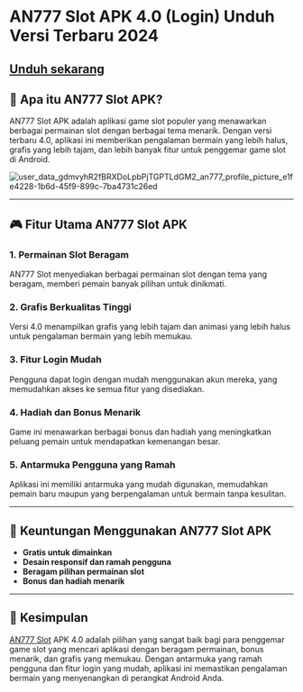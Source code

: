 # **AN777 Slot APK 4.0 (Login) Unduh Versi Terbaru 2024**

## [Unduh sekarang](https://spoo.me/oVyccg)

## 🎰 Apa itu AN777 Slot APK?  
AN777 Slot APK adalah aplikasi game slot populer yang menawarkan berbagai permainan slot dengan berbagai tema menarik. Dengan versi terbaru 4.0, aplikasi ini memberikan pengalaman bermain yang lebih halus, grafis yang lebih tajam, dan lebih banyak fitur untuk penggemar game slot di Android.

![user_data_gdmvyhR2fBRXDoLpbPjTGPTLdGM2_an777_profile_picture_e1fe4228-1b6d-45f9-899c-7ba4731c26ed](https://github.com/user-attachments/assets/326fe957-1dc8-4397-ada0-3fd804e098cc)

---

## 🎮 Fitur Utama AN777 Slot APK

### 1. **Permainan Slot Beragam**  
AN777 Slot menyediakan berbagai permainan slot dengan tema yang beragam, memberi pemain banyak pilihan untuk dinikmati.

### 2. **Grafis Berkualitas Tinggi**  
Versi 4.0 menampilkan grafis yang lebih tajam dan animasi yang lebih halus untuk pengalaman bermain yang lebih memukau.

### 3. **Fitur Login Mudah**  
Pengguna dapat login dengan mudah menggunakan akun mereka, yang memudahkan akses ke semua fitur yang disediakan.

### 4. **Hadiah dan Bonus Menarik**  
Game ini menawarkan berbagai bonus dan hadiah yang meningkatkan peluang pemain untuk mendapatkan kemenangan besar.

### 5. **Antarmuka Pengguna yang Ramah**  
Aplikasi ini memiliki antarmuka yang mudah digunakan, memudahkan pemain baru maupun yang berpengalaman untuk bermain tanpa kesulitan.

---

## 🌟 Keuntungan Menggunakan AN777 Slot APK  
- **Gratis untuk dimainkan**  
- **Desain responsif dan ramah pengguna**  
- **Beragam pilihan permainan slot**  
- **Bonus dan hadiah menarik**

---

## 📌 Kesimpulan  
[AN777 Slot](https://github.com/AN777-Slot-APK-4-0) APK 4.0 adalah pilihan yang sangat baik bagi para penggemar game slot yang mencari aplikasi dengan beragam permainan, bonus menarik, dan grafis yang memukau. Dengan antarmuka yang ramah pengguna dan fitur login yang mudah, aplikasi ini memastikan pengalaman bermain yang menyenangkan di perangkat Android Anda.
